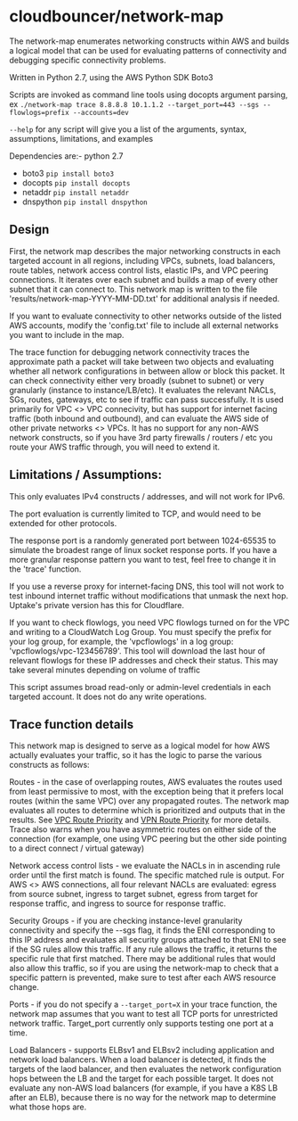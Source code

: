 # cloudbouncer/network-map
The network-map enumerates networking constructs within AWS and builds a logical model that can be used for evaluating patterns of connectivity and debugging specific connectivity problems.

Written in Python 2.7, using the AWS Python SDK Boto3

Scripts are invoked as command line tools using docopts argument parsing, ex `./network-map trace 8.8.8.8 10.1.1.2 --target_port=443 --sgs --flowlogs=prefix --accounts=dev`

`--help` for any script will give you a list of the arguments, syntax, assumptions, limitations, and examples

Dependencies are:- python 2.7
- boto3 `pip install boto3`
- docopts `pip install docopts`
- netaddr `pip install netaddr`
- dnspython `pip install dnspython`

## Design
First, the network map describes the major networking constructs in each targeted account in all regions, including VPCs, subnets, load balancers, route tables, network access control lists, elastic IPs, and VPC peering connections. It iterates over each subnet and builds a map of every other subnet that it can connect to.  This network map is written to the file 'results/network-map-YYYY-MM-DD.txt' for additional analysis if needed.

If you want to evaluate connectivity to other networks outside of the listed AWS accounts, modify the 'config.txt' file to include all external networks you want to include in the map.

The trace function for debugging network connectivity traces the approximate path a packet will take between two objects and evaluating whether all network configurations in between allow or block this packet.  It can check connectivity either very broadly (subnet to subnet) or very granularly (instance to instance/LB/etc). It evaluates the relevant NACLs, SGs, routes, gateways, etc to see if traffic can pass successfully.  It is used primarily for VPC <> VPC connecivity, but has support for internet facing traffic (both inbound and outbound), and can evaluate the AWS side of other private networks <> VPCs.   It has no support for any non-AWS network constructs, so if you have 3rd party firewalls / routers / etc you route your AWS traffic through, you will need to extend it.

## Limitations / Assumptions:
This only evaluates IPv4 constructs / addresses, and will not work for IPv6.

The port evaluation is currently limited to TCP, and would need to be extended for other protocols.

The response port is a randomly generated port between 1024-65535 to simulate the broadest range of linux socket response ports.  If you have a more granular response pattern you want to test, feel free to change it in the 'trace' function.

If you use a reverse proxy for internet-facing DNS, this tool will not work to test inbound internet traffic without modifications that unmask the next hop.  Uptake's private version has this for Cloudflare. 

If you want to check flowlogs, you need VPC flowlogs turned on for the VPC and writing to a CloudWatch Log Group.  You must specify the prefix
for your log group, for example, the 'vpcflowlogs' in a log group: 'vpcflowlogs/vpc-123456789'.  This tool will download the last hour of relevant flowlogs for these IP addresses and check their status.  This may take several minutes depending on volume of traffic

This script assumes broad read-only or admin-level credentials in each targeted account.  It does not do any write operations.  

## Trace function details
This network map is designed to serve as a logical model for how AWS actually evaluates your traffic, so it has the logic to parse the various constructs as follows:

Routes - in the case of overlapping routes, AWS evaluates the routes used from least permissive to most, with the exception being that it prefers local routes (within the same VPC) over any propagated routes. The network map evaluates all routes to determine which is prioritized and outputs that in the results.  See [VPC Route Priority](https://docs.aws.amazon.com/vpc/latest/userguide/VPC_Route_Tables.html) and [VPN Route Priority](https://docs.aws.amazon.com/vpc/latest/userguide/VPC_VPN.html#vpn-route-priority) for more details.  Trace also warns when you have asymmetric routes on either side of the connection (for example, one using VPC peering but the other side pointing to a direct connect / virtual gateway)

Network access control lists - we evaluate the NACLs in in ascending rule order until the first match is found.  The specific matched rule is output. For AWS <> AWS connections, all four relevant NACLs are evaluated: egress from source subnet, ingress to target subnet, egress from target for response traffic, and ingress to source for response traffic.

Security Groups - if you are checking instance-level granularity connectivity and specify the --sgs flag, it finds the ENI corresponding to this IP address and evaluates all security groups attached to that ENI to see if the SG rules allow this traffic.  If any rule allows the traffic, it returns the specific rule that first matched.  There may be additional rules that would also allow this traffic, so if you are using the network-map to check that a specific pattern is prevented, make sure to test after each AWS resource change.

Ports - if you do not specify a `--target_port=X` in your trace function, the network map assumes that you want to test all TCP ports for unrestricted network traffic.  Target_port currently only supports testing one port at a time.

Load Balancers -  supports ELBsv1 and ELBsv2 including application and network load balancers. When a load balancer is detected, it finds the targets of the laod balancer, and then evaluates the network configuration hops between the LB and the target for each possible target.  It does not evaluate any non-AWS load balancers (for example, if you have a K8S LB after an ELB), because there is no way for the network map to determine what those hops are.

